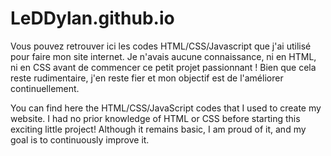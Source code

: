 # LeDDylan.github.io

Vous pouvez retrouver ici les codes HTML/CSS/Javascript que j'ai utilisé pour faire mon site internet.
Je n'avais aucune connaissance, ni en HTML, ni en CSS avant de commencer ce petit projet passionnant !
Bien que cela reste rudimentaire, j'en reste fier et mon objectif est de l'améliorer continuellement.

You can find here the HTML/CSS/JavaScript codes that I used to create my website. I had no prior knowledge of HTML or CSS before starting this exciting little project! Although it remains basic, I am proud of it, and my goal is to continuously improve it.

